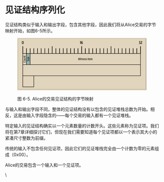 # 见证结构序列化

见证结构类似于输入和输出字段，包含其他字段，因此我们将从Alice交易的字节映射开始，如图6-5所示。

<figure><img src="../../.gitbook/assets/6.5.png" alt=""><figcaption><p>图 6-5. Alice的交易见证结构的字节映射</p></figcaption></figure>

与输入和输出字段不同，整体的见证结构没有以包含的见证堆栈总数为开始。相反，这是由输入字段隐含的——每个交易的输入都有一个见证堆栈。

特定输入的见证结构确实以一个元素数量的计数开头。这些元素称为见证项。我们将在第7章详细探讨它们，但现在我们需要知道每个见证项都以一个表示其大小的紧凑尺寸整数为前缀。&#x20;

传统的输入不包含任何见证项，因此它们的见证堆栈完全由一个计数为零的元素组成（0x00）。&#x20;

Alice的交易包含一个输入和一个见证项。

\
